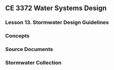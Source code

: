 ## CE 3372 Water Systems Design
### Lesson 13. Stormwater Design Guidelines 

### Concepts

### Source Documents

### Stormwater Collection



```python

```
